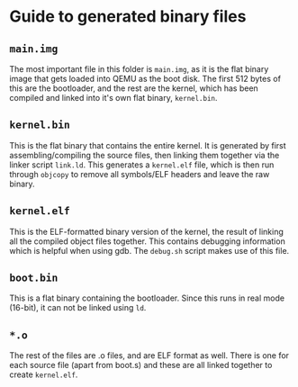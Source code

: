 # Guide to generated binary files

## `main.img`

The most important file in this folder is `main.img`, as it is the flat binary image that gets loaded into QEMU as the boot disk. The first 512 bytes of this are the bootloader, and the rest are the kernel, which has been compiled and linked into it's own flat binary, `kernel.bin`.

## `kernel.bin`

This is the flat binary that contains the entire kernel. It is generated by first assembling/compiling the source files, then linking them together via the linker script `link.ld`. This generates a `kernel.elf` file, which is then run through `objcopy` to remove all symbols/ELF headers and leave the raw binary.

## `kernel.elf`

This is the ELF-formatted binary version of the kernel, the result of linking all the compiled object files together. This contains debugging information which is helpful when using gdb. The `debug.sh` script makes use of this file.

## `boot.bin`

This is a flat binary containing the bootloader. Since this runs in real mode (16-bit), it can not be linked using `ld`.

## `*.o`

The rest of the files are .o files, and are ELF format as well. There is one for each source file (apart from boot.s) and these are all linked together to create `kernel.elf`.
